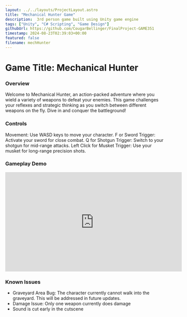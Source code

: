 ```yaml
---
layout: ../../layouts/ProjectLayout.astro
title: "Mechanical Hunter Game" 
description:  3rd person game built using Unity game engine
tags: ["Unity", "C# Scripting", "Game Design"]
githubUrl: https://github.com/CougarBellinger/FinalProject-GAME351
timestamp: 2024-08-23T02:39:03+00:00
featured: false
filename: mechHunter
---
```


# Game Title: Mechanical Hunter
### Overview
Welcome to Mechanical Hunter, an action-packed adventure where you wield a variety of weapons to defeat your enemies. This game challenges your reflexes and strategic thinking as you switch between different weapons on the fly. Dive in and conquer the battleground!

### **Controls**
Movement: Use WASD keys to move your character.
F or Sword Trigger: Activate your sword for close combat.
Q for Shotgun Trigger: Switch to your shotgun for mid-range attacks.
Left Click for Musket Trigger: Use your musket for long-range precision shots.

### **Gameplay Demo**
<iframe width="560" height="315" src="https://www.youtube.com/embed/oBea1GSQgXM?si=1VJ6lQIj-OanwTgt" title="YouTube video player" frameborder="0" allow="accelerometer; autoplay; clipboard-write; encrypted-media; gyroscope; picture-in-picture; web-share" referrerpolicy="strict-origin-when-cross-origin" allowfullscreen></iframe>


### **Known Issues**
- Graveyard Area Bug: The character currently cannot walk into the graveyard. This will be addressed in future updates.
- Damage Issue: Only one weapon currently does damage
- Sound is cut early in the cutscene